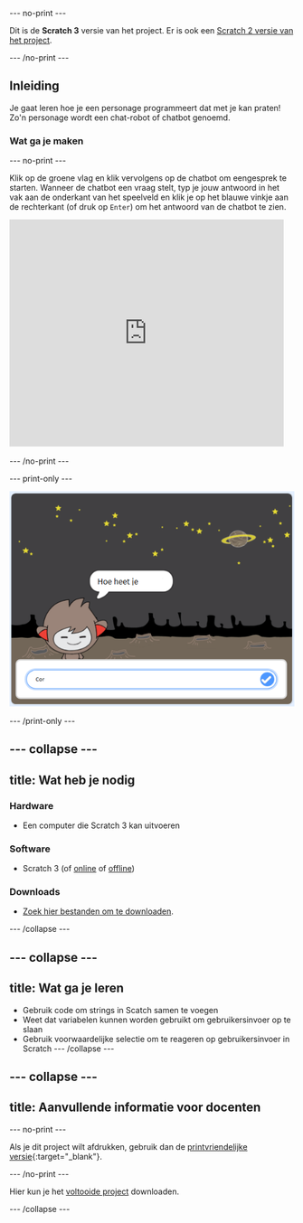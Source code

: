 --- no-print ---

Dit is de **Scratch 3** versie van het project. Er is ook een [Scratch 2 versie van het project](https://projects.raspberrypi.org/nl-NL/projects/chatbot-scratch2).

--- /no-print ---

## Inleiding

Je gaat leren hoe je een personage programmeert dat met je kan praten! Zo'n personage wordt een chat-robot of chatbot genoemd.

### Wat ga je maken

--- no-print ---

Klik op de groene vlag en klik vervolgens op de chatbot om een ​​gesprek te starten. Wanneer de chatbot een vraag stelt, typ je jouw antwoord in het vak aan de onderkant van het speelveld en klik je op het blauwe vinkje aan de rechterkant (of druk op `Enter`) om het antwoord van de chatbot te zien.

<div class="scratch-preview">
  <iframe allowtransparency="true" width="485" height="402" src="https://scratch.mit.edu/projects/embed/248864190/?autostart=false" 
  frameborder="0" scrolling="no"></iframe>
</div>

--- /no-print ---

--- print-only ---

![voltooid project](images/chatbot-preview.png)

--- /print-only ---

--- collapse ---
---
title: Wat heb je nodig
---

### Hardware

- Een computer die Scratch 3 kan uitvoeren

### Software

- Scratch 3 (of [online](https://rpf.io/scratchon) of [offline](https://rpf.io/scratchoff))

### Downloads

- [Zoek hier bestanden om te downloaden](http://rpf.io/p/nl-NL/chatbot-go).

--- /collapse ---

--- collapse ---
---
title: Wat ga je leren
---

- Gebruik code om strings in Scatch samen te voegen
- Weet dat variabelen kunnen worden gebruikt om gebruikersinvoer op te slaan
- Gebruik voorwaardelijke selectie om te reageren op gebruikersinvoer in Scratch --- /collapse ---

--- collapse ---
---
title: Aanvullende informatie voor docenten
---

--- no-print ---

Als je dit project wilt afdrukken, gebruik dan de [printvriendelijke versie](https://projects.raspberrypi.org/nl-NL/projects/chatbot/print){:target="_blank"}.

--- /no-print ---

Hier kun je het [voltooide project](http://rpf.io/p/nl-NL/chatbot-get) downloaden.

--- /collapse ---